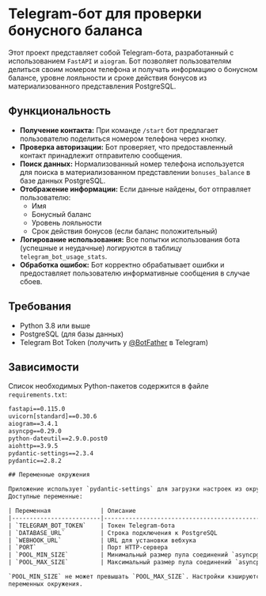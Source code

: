 # Telegram-бот для проверки бонусного баланса

Этот проект представляет собой Telegram-бота, разработанный с использованием `FastAPI` и `aiogram`. Бот позволяет пользователям делиться своим номером телефона и получать информацию о бонусном балансе, уровне лояльности и сроке действия бонусов из материализованного представления PostgreSQL.

## Функциональность

*   **Получение контакта:** При команде `/start` бот предлагает пользователю поделиться номером телефона через кнопку.
*   **Проверка авторизации:** Бот проверяет, что предоставленный контакт принадлежит отправителю сообщения.
*   **Поиск данных:** Нормализованный номер телефона используется для поиска в материализованном представлении `bonuses_balance` в базе данных PostgreSQL.
*   **Отображение информации:** Если данные найдены, бот отправляет пользователю:
    *   Имя
    *   Бонусный баланс
    *   Уровень лояльности
    *   Срок действия бонусов (если баланс положительный)
*   **Логирование использования:** Все попытки использования бота (успешные и неудачные) логируются в таблицу `telegram_bot_usage_stats`.
*   **Обработка ошибок:** Бот корректно обрабатывает ошибки и предоставляет пользователю информативные сообщения в случае сбоев.

## Требования

*   Python 3.8 или выше
*   PostgreSQL (для базы данных)
*   Telegram Bot Token (получить у [@BotFather](https://t.me/BotFather) в Telegram)

## Зависимости

Список необходимых Python-пакетов содержится в файле `requirements.txt`:

```txt
fastapi==0.115.0
uvicorn[standard]==0.30.6
aiogram==3.4.1
asyncpg==0.29.0
python-dateutil==2.9.0.post0
aiohttp==3.9.5
pydantic-settings==2.3.4
pydantic==2.8.2

## Переменные окружения

Приложение использует `pydantic-settings` для загрузки настроек из окружения (и опционального файла `.env`).
Доступные переменные:

| Переменная              | Описание                                               | Значение по умолчанию |
|-------------------------|--------------------------------------------------------|-----------------------|
| `TELEGRAM_BOT_TOKEN`    | Токен Telegram-бота                                    | — (обязательно)       |
| `DATABASE_URL`          | Строка подключения к PostgreSQL                        | — (обязательно)       |
| `WEBHOOK_URL`           | URL для установки вебхука                              | отсутствует           |
| `PORT`                  | Порт HTTP-сервера                                      | `8000`                |
| `POOL_MIN_SIZE`         | Минимальный размер пула соединений `asyncpg`           | `1`                   |
| `POOL_MAX_SIZE`         | Максимальный размер пула соединений `asyncpg`          | `10`                  |

`POOL_MIN_SIZE` не может превышать `POOL_MAX_SIZE`. Настройки кэшируются для предотвращения лишних чтений
переменных окружения.
